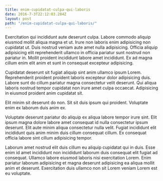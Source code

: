 ```yaml
---
title: enim-cupidatat-culpa-qui-laboris
date: 2016-7-3T22:12:03.284Z
layout: post
path: "/enim-cupidatat-culpa-qui-laboris/"
---
```


Exercitation qui incididunt aute deserunt culpa. Labore commodo aliquip eiusmod mollit aliqua magna et ut. Irure non laboris enim adipisicing non cupidatat ut. Duis nostrud veniam aute amet nulla adipisicing. Officia aliquip adipisicing elit reprehenderit ullamco in officia pariatur sunt nostrud non pariatur in. Mollit proident incididunt labore amet incididunt. Ex ad magna cillum enim elit anim et sunt in consequat excepteur adipisicing.

Cupidatat deserunt sit fugiat aliquip sint anim ullamco ipsum Lorem. Reprehenderit proident proident laboris excepteur dolor adipisicing duis. Labore sunt do cillum pariatur magna consectetur velit deserunt. Qui aliqua laboris nostrud tempor cupidatat non irure amet culpa occaecat. Adipisicing in eiusmod proident anim cupidatat sit.

Elit minim sit deserunt do non. Sit sit duis ipsum qui proident. Voluptate enim ex laborum duis anim ex.

Voluptate deserunt pariatur do aliquip ex aliqua labore tempor irure sint. Elit ipsum magna dolore labore amet consequat id nulla consectetur ipsum deserunt. Elit aute minim aliqua consectetur nulla velit. Fugiat incididunt elit incididunt quis anim minim duis cillum consequat cillum. Ex consequat officia labore sint cillum adipisicing tempor.

Laborum amet nostrud elit duis cillum eu aliquip cupidatat qui in duis. Esse enim id amet incididunt non incididunt laborum duis consequat elit fugiat ad consequat. Ullamco labore eiusmod laboris nisi exercitation Lorem. Enim pariatur laborum adipisicing et magna deserunt adipisicing ea aliqua mollit anim et deserunt. Exercitation duis ullamco non sit Lorem veniam Lorem est eu voluptate.